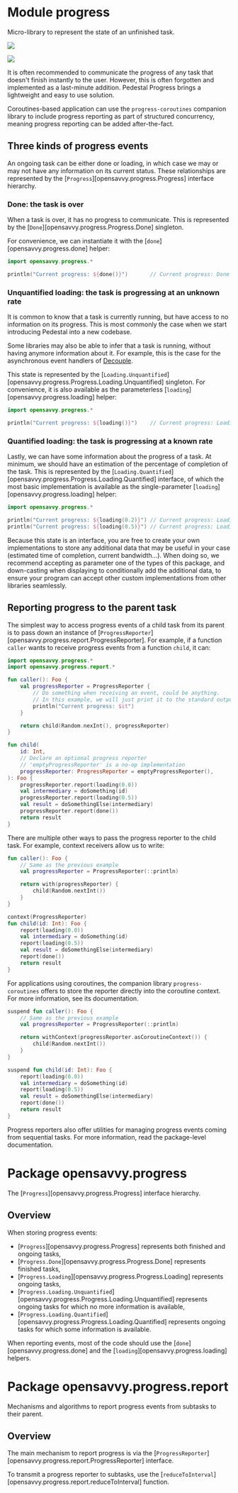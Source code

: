 # Module progress

Micro-library to represent the state of an unfinished task.

<a href="https://search.maven.org/search?q=g:%22dev.opensavvy.pedestal%22%20AND%20a:%22progress%22"><img src="https://img.shields.io/maven-central/v/dev.opensavvy.pedestal/progress.svg?label=Maven%20Central"></a>

<a href="https://gitlab.com/opensavvy/wiki/-/blob/main/stability.md#stability-levels"><img src="https://badgen.net/static/Stability/stable/purple"></a>

It is often recommended to communicate the progress of any task that doesn't finish instantly to the user.
However, this is often forgotten and implemented as a last-minute addition.
Pedestal Progress brings a lightweight and easy to use solution.

Coroutines-based application can use the `progress-coroutines` companion library to include progress reporting as part of structured concurrency, meaning progress reporting can be added after-the-fact.

## Three kinds of progress events

An ongoing task can be either done or loading, in which case we may or may not have any information on its current status.
These relationships are represented by the [`Progress`][opensavvy.progress.Progress] interface hierarchy.

### Done: the task is over

When a task is over, it has no progress to communicate. This is represented by the [`Done`][opensavvy.progress.Progress.Done] singleton.

For convenience, we can instantiate it with the [`done`][opensavvy.progress.done] helper:
```kotlin
import opensavvy.progress.*

println("Current progress: ${done()}")       // Current progress: Done
```

### Unquantified loading: the task is progressing at an unknown rate

It is common to know that a task is currently running, but have access to no information on its progress.
This is most commonly the case when we start introducing Pedestal into a new codebase.

Some libraries may also be able to infer that a task is running, without having anymore information about it. For example, this is the case for the asynchronous event handlers of [Decouple](https://gitlab.com/opensavvy/decouple).

This state is represented by the [`Loading.Unquantified`][opensavvy.progress.Progress.Loading.Unquantified] singleton. For convenience, it is also available as the parameterless [`loading`][opensavvy.progress.loading] helper:

```kotlin
import opensavvy.progress.*

println("Current progress: ${loading()}")    // Current progress: Loading
```

### Quantified loading: the task is progressing at a known rate

Lastly, we can have some information about the progress of a task. At minimum, we should have an estimation of the percentage of completion of the task. This is represented by the [`Loading.Quantified`][opensavvy.progress.Progress.Loading.Quantified] interface, of which the most basic implementation is available as the single-parameter [`loading`][opensavvy.progress.loading] helper:

```kotlin
import opensavvy.progress.*

println("Current progress: ${loading(0.2)}") // Current progress: Loading(20%)
println("Current progress: ${loading(0.5)}") // Current progress: Loading(50%)
```

Because this state is an interface, you are free to create your own implementations to store any additional data that may be useful in your case (estimated time of completion, current bandwidth…). When doing so, we recommend accepting as parameter one of the types of this package, and down-casting when displaying to conditionally add the additional data, to ensure your program can accept other custom implementations from other libraries seamlessly.

## Reporting progress to the parent task

The simplest way to access progress events of a child task from its parent is to pass down an instance of [`ProgressReporter`][opensavvy.progress.report.ProgressReporter]. For example, if a function `caller` wants to receive progress events from a function `child`, it can:

```kotlin
import opensavvy.progress.*
import opensavvy.progress.report.*

fun caller(): Foo {
	val progressReporter = ProgressReporter {
		// Do something when receiving an event, could be anything.
		// In this example, we will just print it to the standard output.
		println("Current progress: $it")
	}

	return child(Random.nexInt(), progressReporter)
}

fun child(
	id: Int,
	// Declare an optional progress reporter
	// 'emptyProgressReporter' is a no-op implementation
	progressReporter: ProgressReporter = emptyProgressReporter(),
): Foo {
	progressReporter.report(loading(0.0))
	val intermediary = doSomething(id)
	progressReporter.report(loading(0.5))
	val result = doSomethingElse(intermediary)
	progressReporter.report(done())
	return result
}
```

There are multiple other ways to pass the progress reporter to the child task. For example, context receivers allow us to write:

```kotlin
fun caller(): Foo {
	// Same as the previous example
	val progressReporter = ProgressReporter(::println)

	return with(progressReporter) {
		child(Random.nextInt())
	}
}

context(ProgressReporter)
fun child(id: Int): Foo {
	report(loading(0.0))
	val intermediary = doSomething(id)
	report(loading(0.5))
	val result = doSomethingElse(intermediary)
	report(done())
	return result
}
```

For applications using coroutines, the companion library `progress-coroutines` offers to store the reporter directly into the coroutine context. For more information, see its documentation.

```kotlin
suspend fun caller(): Foo {
	// Same as the previous example
	val progressReporter = ProgressReporter(::println)

	return withContext(progressReporter.asCoroutineContext()) {
		child(Random.nextInt())
	}
}

suspend fun child(id: Int): Foo {
	report(loading(0.0))
	val intermediary = doSomething(id)
	report(loading(0.5))
	val result = doSomethingElse(intermediary)
	report(done())
	return result
}
```

Progress reporters also offer utilities for managing progress events coming from sequential tasks. For more information, read the package-level documentation.

# Package opensavvy.progress

The [`Progress`][opensavvy.progress.Progress] interface hierarchy.

## Overview

When storing progress events:

- [`Progress`][opensavvy.progress.Progress] represents both finished and ongoing tasks,
- [`Progress.Done`][opensavvy.progress.Progress.Done] represents finished tasks,
- [`Progress.Loading`][opensavvy.progress.Progress.Loading] represents ongoing tasks,
- [`Progress.Loading.Unquantified`][opensavvy.progress.Progress.Loading.Unquantified] represents ongoing tasks for which no more information is available,
- [`Progress.Loading.Quantified`][opensavvy.progress.Progress.Loading.Quantified] represents ongoing tasks for which some information is available.

When reporting events, most of the code should use the [`done`][opensavvy.progress.done] and the [`loading`][opensavvy.progress.loading] helpers.

# Package opensavvy.progress.report

Mechanisms and algorithms to report progress events from subtasks to their parent.

## Overview

The main mechanism to report progress is via the [`ProgressReporter`][opensavvy.progress.report.ProgressReporter] interface.

To transmit a progress reporter to subtasks, use the [`reduceToInterval`][opensavvy.progress.report.reduceToInterval] function.
